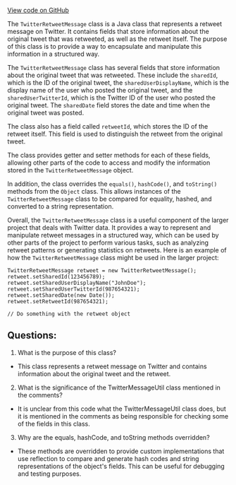 [View code on GitHub](https://github.com/misbahsy/the-algorithm/src/java/com/twitter/search/common/relevance/entities/TwitterRetweetMessage.java)

The `TwitterRetweetMessage` class is a Java class that represents a retweet message on Twitter. It contains fields that store information about the original tweet that was retweeted, as well as the retweet itself. The purpose of this class is to provide a way to encapsulate and manipulate this information in a structured way.

The `TwitterRetweetMessage` class has several fields that store information about the original tweet that was retweeted. These include the `sharedId`, which is the ID of the original tweet, the `sharedUserDisplayName`, which is the display name of the user who posted the original tweet, and the `sharedUserTwitterId`, which is the Twitter ID of the user who posted the original tweet. The `sharedDate` field stores the date and time when the original tweet was posted.

The class also has a field called `retweetId`, which stores the ID of the retweet itself. This field is used to distinguish the retweet from the original tweet.

The class provides getter and setter methods for each of these fields, allowing other parts of the code to access and modify the information stored in the `TwitterRetweetMessage` object.

In addition, the class overrides the `equals()`, `hashCode()`, and `toString()` methods from the `Object` class. This allows instances of the `TwitterRetweetMessage` class to be compared for equality, hashed, and converted to a string representation.

Overall, the `TwitterRetweetMessage` class is a useful component of the larger project that deals with Twitter data. It provides a way to represent and manipulate retweet messages in a structured way, which can be used by other parts of the project to perform various tasks, such as analyzing retweet patterns or generating statistics on retweets. Here is an example of how the `TwitterRetweetMessage` class might be used in the larger project:

```
TwitterRetweetMessage retweet = new TwitterRetweetMessage();
retweet.setSharedId(123456789);
retweet.setSharedUserDisplayName("JohnDoe");
retweet.setSharedUserTwitterId(987654321);
retweet.setSharedDate(new Date());
retweet.setRetweetId(987654321);

// Do something with the retweet object
```
## Questions: 
 1. What is the purpose of this class?
- This class represents a retweet message on Twitter and contains information about the original tweet and the retweet.

2. What is the significance of the TwitterMessageUtil class mentioned in the comments?
- It is unclear from this code what the TwitterMessageUtil class does, but it is mentioned in the comments as being responsible for checking some of the fields in this class.

3. Why are the equals, hashCode, and toString methods overridden?
- These methods are overridden to provide custom implementations that use reflection to compare and generate hash codes and string representations of the object's fields. This can be useful for debugging and testing purposes.